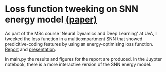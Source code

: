 # Loss function tweeking on SNN energy model [(paper)](journal.pcbi.1013112.pdf)
As part of the MSc course 'Neural Dynamics and Deep Learning' at UvA, I tweeked the loss function in a multicompartment SNN that showed predicitive-coding features by using an energy-optimising loss function. [Report](NDDL_lab_report.pdf) and [presentation](NDDL_Final_presentation.pdf).

In main.py the results and figures for the report are produced. In the Juypter notebook, there is a more interactive version of the SNN energy model.
